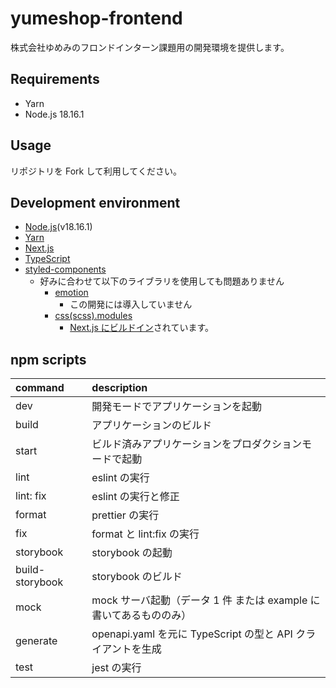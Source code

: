 # yumeshop-frontend

株式会社ゆめみのフロンドインターン課題用の開発環境を提供します。

## Requirements

- Yarn
- Node.js 18.16.1

## Usage

リポジトリを Fork して利用してください。

## Development environment

- [Node.js](https://nodejs.org/ja/)(v18.16.1)
- [Yarn](https://yarnpkg.com/)
- [Next.js](https://nextjs.org/)
- [TypeScript](https://www.typescriptlang.org/)
- [styled-components](https://styled-components.com/)
  - 好みに合わせて以下のライブラリを使用しても問題ありません
    - [emotion](https://emotion.sh/docs/introduction)
      - この開発には導入していません
    - [css(scss).modules](https://github.com/css-modules/css-modules)
      - [Next.js にビルドイン](https://nextjs.org/docs/basic-features/built-in-css-support#adding-component-level-css)されています。

## npm scripts

| command         | description                                                        |
| :-------------- | :----------------------------------------------------------------- |
| dev             | 開発モードでアプリケーションを起動                                 |
| build           | アプリケーションのビルド                                           |
| start           | ビルド済みアプリケーションをプロダクションモードで起動             |
| lint            | eslint の実行                                                      |
| lint: fix       | eslint の実行と修正                                                |
| format          | prettier の実行                                                    |
| fix             | format と lint:fix の実行                                          |
| storybook       | storybook の起動                                                   |
| build-storybook | storybook のビルド                                                 |
| mock            | mock サーバ起動（データ 1 件 または example に書いてあるもののみ） |
| generate        | openapi.yaml を元に TypeScript の型と API クライアントを生成       |
| test            | jest の実行                                                        |
